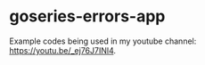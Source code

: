 # goseries-errors-app

Example codes being used in my youtube channel: https://youtu.be/_ej76J7INl4.